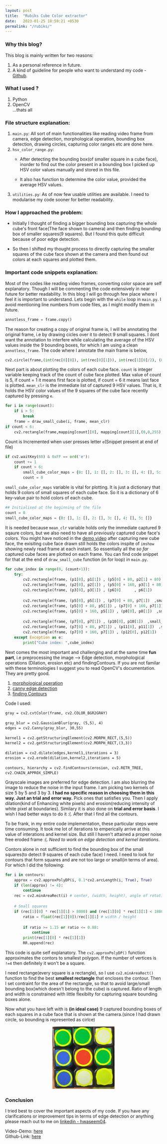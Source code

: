 ```yaml
---
layout: post
title:  "Rubiks Cube Color extractor"
date:   2023-01-25 18:59:21 +0530
permalink: "/rubiks/" 
---
```


### Why this blog?
This blog is mainly written for two reasons:
1. As a personal reference in future.
2. A kind of guideline for people who want to understand my code - [Github](https://github.com/hwaseem04/cube-color-extractor).

### What I used ?
1. Python
2. OpenCV<br>
...thats all

### File structure explanation:
1. `main.py`: All sort of main functionalities like reading video frame from camera, edge detection, morphological operation, bounding box detection, drawing circles, capturing color ranges etc are done here. 
2. `hsv_color_range.py`: 
    * After detecting the bounding box(of smaller square in a cube face), inorder to find out the color present in a bounding box I picked up HSV color values manually and stored in this file. 
    
    * It also has function to determine the color value, provided the average HSV values.
3. `utilities.py`: As of now few usable utilities are available. I need to modularise my code sooner for better readability.

### How I approached the problem:
* Initially I thought of finding a bigger bounding box capturing the whole cube's front face(The face shown to camera) and then finding bounding box of smaller squares(9 squares). But I found this quite difficult because of poor edge detection.

* So then I shifted my thought process to directly capturing the smaller squares of the cube face shown at the camera and then found out colors at each squares and plotted them.

### Important code snippets explanation:
Most of the codes like reading video frames, converting color space are self explanatory. Though I will be commenting the code extensively in near future for better readability. In this blog I will go through few place where I feel it is important to understand. Lets begin with the `while` loop in `main.py`. I avoid mentioning line numbers from code files, as I might modify them in future.

```python
annotless_frame = frame.copy()
```
The reason for creating a copy of original frame is, I will be annotating the original frame, i.e by drawing cicles over it to detect 9 small squares. I dont want the annotation to interfere while calculating the average of the HSV values inside the 9 bounding boxes, for which I am using a clean `annotless_frame`. The code where I annotate the main frame is below,
```python
cv2.circle(frame,(int(rec[0][0]), int(rec[0][1])), int(rec[1][0]/2), (0,255,255), 10)
```

Next part is about plotting the colors of each cube face. `count` is integer variable keeping track of the count of cube face plotted. Max value of count is 5, if count = 1 it means first face is plotted, if count = 6 it means last face is plotted. `mean_clr` is the immediate list of captured 9 HSV values. That is, it holds the HSV color values of the 9 squares of the cube face recently captured by pressing `e`.
```python
for i in range(count):
    if i > 5:
        break
    frame = draw_small_cube(i, frame, mean_clr)
if count < 6:
    cv2.rectangle(frame,mapping[count][0], mapping[count][1],(0,0,255),10) 
```

Count is Incremented when user presses letter `e`(Snippet present at end of file)

```python
if cv2.waitKey(60) & 0xFF == ord('e'):
    count += 1
    if count > 6:
        small_cube_color_maps = {0: [], 1: [], 2: [], 3: [], 4: [], 5: []}
        count = 0
```

`small_cube_color_maps` variable is vital for plotting. It is just a dictionary that holds 9 colors of small squares of each cube face. So it is a dictionary of 6 key-value pair to hold colors of each cube.

```python
## Initialised at the beginning of the file
count = 0
small_cube_color_maps = {0: [], 1: [], 2: [], 3: [], 4: [], 5: []}
```
It is needed because `mean_clr` variable holds only the immediate captured 9 sqaure colors, but we also need to have all previously captured cube face's colors. You might have noticed in the [demo video](https://www.youtube.com/watch?v=lPK9oIrQoyA) after capturing new cube face, the exisiting cube face drawn still holds the colors inspite of `imshow` showing newly read frame at each instant. So essentially all the *so far* captured cube faces are plotted on each frame. You can find code snippet for that at the end of `draw_small_cube` function (in for loop) in `main.py`.

```python
for cube_index in range(0, (count+1)): 
    try:
        cv2.rectangle(frame, (p1[0], p1[1]) , (p5[0] + 80, p2[1] + 80)  ,small_cube_color_maps[cube_index][0],-1) 
        cv2.rectangle(frame, (p2[0], p2[1]) , (p5[0] + 160, p3[1] + 80)  ,small_cube_color_maps[cube_index][1],-1)
        cv2.rectangle(frame, (p3[0], p3[1]) , (p6[0]      , p6[1])       ,small_cube_color_maps[cube_index][2],-1) 

        cv2.rectangle(frame, (p5[0], p5[1]) , (p7[0] + 80, p7[1])  ,small_cube_color_maps[cube_index][3],-1)
        cv2.rectangle(frame, (p5[0] + 80, p5[1]) , (p7[0] + 160, p7[1])  ,small_cube_color_maps[cube_index][4],-1)
        cv2.rectangle(frame, (p5[0] + 160, p5[1]) , (p8[0], p8[1])  ,small_cube_color_maps[cube_index][5-i],-1) 

        cv2.rectangle(frame, (p7[0], p7[1]) , (p10[0], p10[1])  ,small_cube_color_maps[cube_index][6-i],-1)
        cv2.rectangle(frame, (p7[0] + 80, p7[1]) , (p11[0], p11[1])  ,small_cube_color_maps[cube_index][7-i],-1) 
        cv2.rectangle(frame, (p7[0] + 160, p7[1]) , (p12[0], p12[1])  ,small_cube_color_maps[cube_index][8-i],-1)
    except Exception as e:
        print("Cube index: ",cube_index)
```

Next comes the most important and challenging and at the same time **fun part**, i.e preprocessing the image --> Edge detection, morphological operations (Dilation, erosion etc) and findingContours. If you are not familar with these terminologies I suggest you to read OpenCV's documentation. They are pretty good.
1. [morphological operation](https://docs.opencv.org/4.x/d9/d61/tutorial_py_morphological_ops.html) 
2. [canny edge detection](https://docs.opencv.org/4.x/da/d22/tutorial_py_canny.html)
3. [finding Contours](https://docs.opencv.org/4.7.0/d4/d73/tutorial_py_contours_begin.html)

Code I used:
```
gray = cv2.cvtColor(frame, cv2.COLOR_BGR2GRAY)

gray_blur = cv2.GaussianBlur(gray, (5,5), 4)
edges = cv2.Canny(gray_blur, 30,55)

kernel1 = cv2.getStructuringElement(cv2.MORPH_RECT,(5,5))
kernel2 = cv2.getStructuringElement(cv2.MORPH_RECT,(3,3))

dilation = cv2.dilate(edges,kernel1,iterations = 3)
erosion = cv2.erode(dilation,kernel2,iterations = 5)

contours, hierarchy = cv2.findContours(erosion, cv2.RETR_TREE, cv2.CHAIN_APPROX_SIMPLE)
```

Grayscale images are preferred for edge detection. I am also blurring the image to reduce the noise in the input frame. I am picking two kernels of size 5 by 5 and 3 by 3. **I had no specific reason in choosing them in this way. Just an trial and error way.** Pick ones that satisfies you. Then I apply dilation(kind of Enhancing white pixels) and erosion(reducing intensity of white pixel at boundaries). Similary it is also done on **trial and error basis**. I wish I had better ways to do it :(. After that I find all the contours.

To be frank, in my entire code implementation, these particular steps were time consuming. It took me lot of iterations to emperically arrive at this value of interations and kernel size.  But still I haven't attained a proper noise free eroded frame :(. *Need to work on edge detection and kernel iterations*.

Contors alone in not sufficient to find the bounding box of the small squares(to detect 9 squares of each cube face) I need. I need to look for contours that form squares and are not too large or small(in terms of area). For which I did the following:

```python
for i in contours:
    approx = cv2.approxPolyDP(i, 0.1*cv2.arcLength(i, True), True)
    if (len(approx) != 4):
        continue
    rec = cv2.minAreaRect(i) # center, (width, height), angle of rotation
        
    # Small squares
    if (rec[1][0] * rec[1][1] > 8000) and (rec[1][0] * rec[1][1] < 18000):
        ratio = float(rec[1][0])/rec[1][1] # width / height

        if ratio >= 1.15 or ratio <= 0.88: 
            continue
        print(rec[1][0] * rec[1][1])
        RR.append(rec)
```
This code is quite self explanatory. The `cv2.approxPolyDP()` function approximates the contors to smallest polygon. If the number of vertices is `!=4` then definitely it won't be a square. 

I need rectange(every square is a rectangle), so I use `cv2.minAreaRect()` function to find the best **smallest rectangle** that encloses the contour. Then I set contraint for the area of the rectangle, so that to avoid large/small bounding box(which doesn't belong to the cube) is captured. Ratio of length and width is constrained with little flexibilty for capturing square bounding boxes alone.

Now what you have left with is **(in ideal case)** 9 captured bounding boxes of each squares in a cube face that is shown at the camera.(since I had drawn circle, so bounding is represented as cirlce)

<div align="center">
    <img width="200px" height="200px" src="../images/cube.png" />
</div>

### Conclusion
I tried best to cover the important aspects of my code. If you have any clarifications or improvement tips in terms of edge detection or anything please reach out to me on [linkedin - hwaseem04](https://www.linkedin.com/in/hwaseem04/).

Video-Demo: [here](https://youtu.be/lPK9oIrQoyA)<br>
Github-Link: [here](https://github.com/hwaseem04/cube-color-extractor)